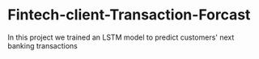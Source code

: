 # Fintech-client-Transaction-Forcast
In this project we trained an LSTM model to predict customers' next banking transactions
